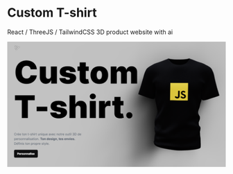 # Custom T-shirt

React / ThreeJS / TailwindCSS 3D product website with ai

![Thumbnail](https://raw.githubusercontent.com/Sma-source/3d-tshirt/main/client/public/thumbnail_customtshirt.png)
